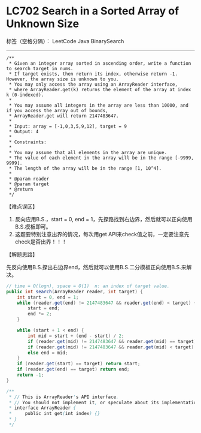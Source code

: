 # LC702 Search in a Sorted Array of Unknown Size
标签（空格分隔）： LeetCode Java BinarySearch

---

    /**
     * Given an integer array sorted in ascending order, write a function to search target in nums.
     * If target exists, then return its index, otherwise return -1. However, the array size is unknown to you.
     * You may only access the array using an ArrayReader interface,
     * where ArrayReader.get(k) returns the element of the array at index k (0-indexed).
     *
     * You may assume all integers in the array are less than 10000, and if you access the array out of bounds,
     * ArrayReader.get will return 2147483647.
     *
     * Input: array = [-1,0,3,5,9,12], target = 9
     * Output: 4
     *
     * Constraints:
     *
     * You may assume that all elements in the array are unique.
     * The value of each element in the array will be in the range [-9999, 9999].
     * The length of the array will be in the range [1, 10^4].
     *
     * @param reader
     * @param target
     * @return
     */

【难点误区】

1. 反向应用B.S.，start = 0, end = 1，先探路找到右边界，然后就可以正向使用B.S.模板即可。
2. 这题要特别注意出界的情况，每次用get API来check值之前，一定要注意先check是否出界！！！


【解题思路】

先反向使用B.S.探出右边界end，然后就可以使用B.S.二分模板正向使用B.S.来解决。


```java     
// time = O(logn), space = O(1)  n: an index of target value.
public int search(ArrayReader reader, int target) {
    int start = 0, end = 1;
    while (reader.get(end) != 2147483647 && reader.get(end) < target) {
        start = end;
        end *= 2;
    }

    while (start + 1 < end) {
        int mid = start + (end - start) / 2;
        if (reader.get(mid) != 2147483647 && reader.get(mid) == target) return mid;
        if (reader.get(mid) != 2147483647 && reader.get(mid) < target) start = mid;
        else end = mid;
    }
    if (reader.get(start) == target) return start;
    if (reader.get(end) == target) return end;
    return -1;
}

/**
 * // This is ArrayReader's API interface.
 * // You should not implement it, or speculate about its implementation
 * interface ArrayReader {
 *     public int get(int index) {}
 * }
 */
```

